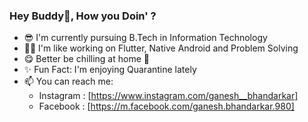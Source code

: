 ### Hey Buddy👋, How you Doin' ?

<!--
**ganeshbhandarkar/ganeshbhandarkar** is a ✨ _special_ ✨ repository because its `README.md` (this file) appears on your GitHub profile.

Here are some ideas to get you started:

- 🔭 I’m currently working on ...
- 🌱 I’m currently learning ...
- 👯 I’m looking to collaborate on ...
- 🤔 I’m looking for help with ...
- 💬 Ask me about ...
- 📫 How to reach me: ...
- 😄 Pronouns: ...
- ⚡ Fun fact: ...
-->

- 😎 I'm currently pursuing B.Tech in Information Technology
- 👨‍🏭 I'm like working on Flutter, Native Android and Problem Solving
- 😋 Better be chilling at home 🏡
- ✨ Fun Fact: I'm enjoying Quarantine lately
- 📫 You can reach me:
  - Instagram : [https://www.instagram.com/ganesh__bhandarkar]
  - Facebook : [https://m.facebook.com/ganesh.bhandarkar.980]
